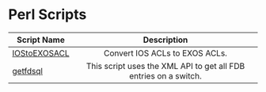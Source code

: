 # Perl Scripts
| Script Name| Description|
| -----|:-----:|
|[IOStoEXOSACL](IOStoEXOSACL)  | Convert IOS ACLs to EXOS ACLs.|
|[getfdsql](getfdsql)  | This script uses the XML API to get all FDB entries on a switch.|
